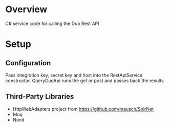 # Overview
C# service code for calling the Duo Rest API

# Setup

## Configuration
Pass integration key, secret key and host into the RestApiService constructor.
QueryDuoApi runs the get or post and passes back the results


## Third-Party Libraries
- HttpWebAdapters project from https://github.com/mausch/SolrNet
- Moq
- Nunit


